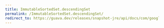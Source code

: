 ```yaml
---
title: ImmutableSortedSet.descendingSet
permalink: /ImmutableSortedSet.descendingSet/
redirect_to: https://guava.dev/releases/snapshot-jre/api/docs/com/google/common/collect/ImmutableSortedSet.html#descendingSet--
---
```

